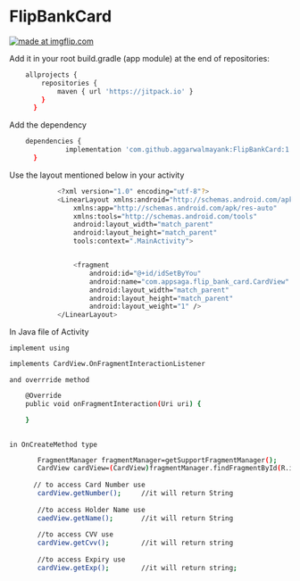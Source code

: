 # FlipBankCard

<a href="https://imgflip.com/gif/32jamg"><img src="https://i.imgflip.com/32jamg.gif" title="made at imgflip.com"/></a>



Add it in your root build.gradle (app module) at the end of repositories:
```sh
	allprojects {
        repositories {
            maven { url 'https://jitpack.io' }
        }
      }
```	  
      
Add the dependency
```sh
    dependencies {
              implementation 'com.github.aggarwalmayank:FlipBankCard:1.1'
      }
```

Use the layout mentioned below in your activity
```sh
            <?xml version="1.0" encoding="utf-8"?>
            <LinearLayout xmlns:android="http://schemas.android.com/apk/res/android"
                xmlns:app="http://schemas.android.com/apk/res-auto"
                xmlns:tools="http://schemas.android.com/tools"
                android:layout_width="match_parent"
                android:layout_height="match_parent"
                tools:context=".MainActivity">


                <fragment
                    android:id="@+id/idSetByYou"
                    android:name="com.appsaga.flip_bank_card.CardView"
                    android:layout_width="match_parent"
                    android:layout_height="match_parent"
                    android:layout_weight="1" />
            </LinearLayout>
 ```           
In Java file of Activity 
  
    implement using
    
```sh
implements CardView.OnFragmentInteractionListener 
```    
    and overrride method
    
```sh
    @Override
    public void onFragmentInteraction(Uri uri) {

    }
    
```    
    in OnCreateMethod type
    
 ```sh   
        FragmentManager fragmentManager=getSupportFragmentManager();
        CardView cardView=(CardView)fragmentManager.findFragmentById(R.id.idSetByYou);
        
       // to access Card Number use
        cardView.getNumber();     //it will return String
        
        //to access Holder Name use
        caedView.getName();       //it will return String
        
        //to access CVV use
        cardView.getCvv();        //it will return string
        
        //to access Expiry use
        cardView.getExp();        //it will return string;
```
